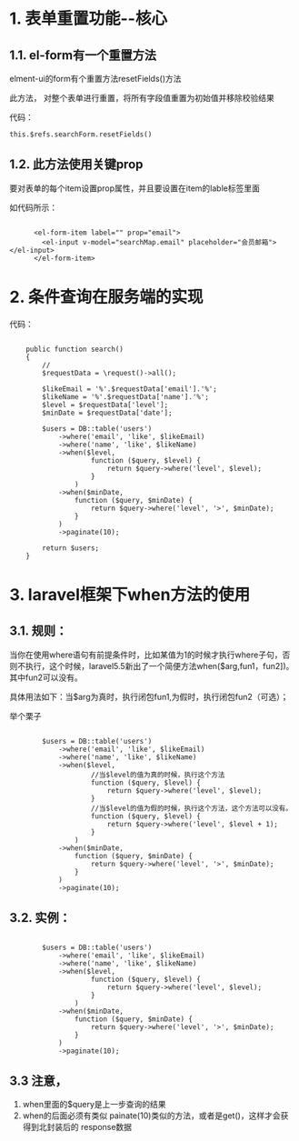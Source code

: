 # 1. 表单重置功能--核心

## 1.1. el-form有一个重置方法

elment-ui的form有个重置方法resetFields()方法

此方法， 对整个表单进行重置，将所有字段值重置为初始值并移除校验结果 

代码：

```
this.$refs.searchForm.resetFields()
```

## 1.2. 此方法使用关键prop

要对表单的每个item设置prop属性，并且要设置在item的lable标签里面

如代码所示：<el-form-item label="" prop="email">

```

      <el-form-item label="" prop="email">
        <el-input v-model="searchMap.email" placeholder="会员邮箱"></el-input>
      </el-form-item>
```



# 2. 条件查询在服务端的实现

代码：

```

    public function search()
    {
        //
        $requestData = \request()->all();

        $likeEmail = '%'.$requestData['email'].'%';
        $likeName = '%'.$requestData['name'].'%';
        $level = $requestData['level'];
        $minDate = $requestData['date'];

        $users = DB::table('users')
            ->where('email', 'like', $likeEmail)
            ->where('name', 'like', $likeName)
            ->when($level,
                    function ($query, $level) {
                        return $query->where('level', $level);
                    }
                )
            ->when($minDate,
                function ($query, $minDate) {
                    return $query->where('level', '>', $minDate);
                }
            )
            ->paginate(10);

        return $users;
    }
```

# 3. laravel框架下when方法的使用

## 3.1. 规则：

当你在使用where语句有前提条件时，比如某值为1的时候才执行where子句，否则不执行，这个时候，laravel5.5新出了一个简便方法when($arg,fun1，fun2])。 其中fun2可以没有。

具体用法如下：当$arg为真时，执行闭包fun1,为假时，执行闭包fun2（可选）；

举个栗子

```

        $users = DB::table('users')
            ->where('email', 'like', $likeEmail)
            ->where('name', 'like', $likeName)
            ->when($level,
            		//当$level的值为真的时候，执行这个方法
                    function ($query, $level) {
                        return $query->where('level', $level);
                    }
                    //当$level的值为假的时候，执行这个方法，这个方法可以没有。
                    function ($query, $level) {
                        return $query->where('level', $level + 1);
                    }
                )
            ->when($minDate,
                function ($query, $minDate) {
                    return $query->where('level', '>', $minDate);
                }
            )
            ->paginate(10);
```

## 3.2. 实例：

```

        $users = DB::table('users')
            ->where('email', 'like', $likeEmail)
            ->where('name', 'like', $likeName)
            ->when($level,
                    function ($query, $level) {
                        return $query->where('level', $level);
                    }
                )
            ->when($minDate,
                function ($query, $minDate) {
                    return $query->where('level', '>', $minDate);
                }
            )
            ->paginate(10);
```

## 3.3 注意，

1. when里面的$query是上一步查询的结果
2. when的后面必须有类似 painate(10)类似的方法，或者是get()，这样才会获得到北封装后的 response数据